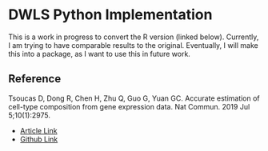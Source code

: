 # DWLS Python Implementation

This is a work in progress to convert the R version (linked below). Currently, I am trying to have comparable results to the original. Eventually, I will make this into a package, as I want to use this in future work. 

## Reference
Tsoucas D, Dong R, Chen H, Zhu Q, Guo G, Yuan GC. Accurate estimation of cell-type composition from gene expression data. Nat Commun. 2019 Jul 5;10(1):2975.
- [Article Link](https://www.nature.com/articles/s41467-019-10802-z)
- [Github Link](https://github.com/dtsoucas/DWLS)
